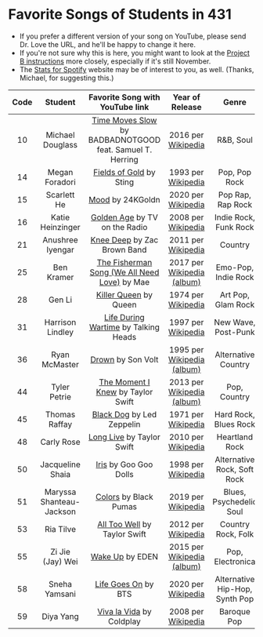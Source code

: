 # Favorite Songs of Students in 431

- If you prefer a different version of your song on YouTube, please send Dr. Love the URL, and he'll be happy to change it here.
- If you're not sure why this is here, you might want to look at the [Project B instructions](https://thomaselove.github.io/431-2021-projectB/) more closely, especially if it's still November.
- The [Stats for Spotify](https://www.statsforspotify.com/) website may be of interest to you, as well. (Thanks, Michael, for suggesting this.)

Code | Student | Favorite Song with YouTube link | Year of Release | Genre
:---: | :-------: | :---------------------------------------: | :-----: | :----:
10 | Michael Douglass | [Time Moves Slow](https://www.youtube.com/watch?v=UWIIPX_5rbM) by BADBADNOTGOOD feat. Samuel T. Herring | 2016 per [Wikipedia](https://en.wikipedia.org/wiki/Time_Moves_Slow) | R&B, Soul
14 | Megan Foradori | [Fields of Gold](https://www.youtube.com/watch?v=KLVq0IAzh1A) by Sting | 1993 per [Wikipedia](https://en.wikipedia.org/wiki/Fields_of_Gold) | Pop, Pop Rock
15 | Scarlett He | [Mood](https://www.youtube.com/watch?v=GrAchTdepsU) by 24KGoldn | 2020 per [Wikipedia](https://en.wikipedia.org/wiki/Mood_(song)) | Pop Rap, Rap Rock
16 | Katie Heinzinger | [Golden Age](https://www.youtube.com/watch?v=2wTHxUl9WdQ) by TV on the Radio | 2008 per [Wikipedia](https://en.wikipedia.org/wiki/Golden_Age_(song)) | Indie Rock, Funk Rock
21 | Anushree Iyengar | [Knee Deep](https://www.youtube.com/watch?v=9n5G0qFBsHM) by Zac Brown Band | 2011 per [Wikipedia](https://en.wikipedia.org/wiki/Knee_Deep) | Country
25 | Ben Kramer | [The Fisherman Song (We All Need Love)](https://www.youtube.com/watch?v=sZb_OWlTYps) by Mae | 2017 per [Wikipedia (album)](https://en.wikipedia.org/wiki/Morning_(EP)) | Emo-Pop, Indie Rock
28 | Gen Li | [Killer Queen](https://www.youtube.com/watch?v=2ZBtPf7FOoM) by Queen | 1974 per [Wikipedia](https://en.wikipedia.org/wiki/Killer_Queen) | Art Pop, Glam Rock
31 | Harrison Lindley | [Life During Wartime](https://www.youtube.com/watch?v=jLwZvg46jms) by Talking Heads | 1997 per [Wikipedia](https://en.wikipedia.org/wiki/Life_During_Wartime_(song)) | New Wave, Post-Punk
36 | Ryan McMaster | [Drown](https://www.youtube.com/watch?v=IpcB2xsXRv4) by Son Volt | 1995 per [Wikipedia (album)](https://en.wikipedia.org/wiki/Trace_(Son_Volt_album)) | Alternative Country
44 | Tyler Petrie | [The Moment I Knew](https://www.youtube.com/watch?v=LmXn6BU16e0) by Taylor Swift | 2013 per [Wikipedia (album)](https://en.wikipedia.org/wiki/Red_(Taylor_Swift_album)) | Pop, Country
45 | Thomas Raffay | [Black Dog](https://www.youtube.com/watch?v=6tlSx0jkuLM) by Led Zeppelin | 1971 per [Wikipedia](https://en.wikipedia.org/wiki/Black_Dog_(Led_Zeppelin_song)) | Hard Rock, Blues Rock
48 | Carly Rose | [Long Live](https://www.youtube.com/watch?v=TI4g93b_5_s) by Taylor Swift | 2010 per [Wikipedia](https://en.wikipedia.org/wiki/Long_Live_(Taylor_Swift_song)) | Heartland Rock
50 | Jacqueline Shaia | [Iris](https://www.youtube.com/watch?v=NdYWuo9OFAw) by Goo Goo Dolls | 1998 per [Wikipedia](https://en.wikipedia.org/wiki/Iris_(song)) | Alternative Rock, Soft Rock
51 | Maryssa Shanteau-Jackson | [Colors](https://www.youtube.com/watch?v=0G383538qzQ) by Black Pumas | 2019 per [Wikipedia](https://en.wikipedia.org/wiki/Colors_(Black_Pumas_song)) | Blues, Psychedelic Soul
53 | Ria Tilve | [All Too Well](https://www.youtube.com/watch?v=sRxrwjOtIag) by Taylor Swift | 2012 per [Wikipedia](https://en.wikipedia.org/wiki/All_Too_Well) | Country Rock, Folk
55 | Zi Jie (Jay) Wei | [Wake Up](https://www.youtube.com/watch?v=ABbJmDmA1Wc) by EDEN | 2015 per [Wikipedia (album)](https://en.wikipedia.org/wiki/End_Credits_(EP)) | Pop, Electronica
58 | Sneha Yamsani | [Life Goes On](https://www.youtube.com/watch?v=-5q5mZbe3V8) by BTS | 2020 per [Wikipedia](https://en.wikipedia.org/wiki/Life_Goes_On_(BTS_song)) | Alternative Hip-Hop, Synth Pop
59 | Diya Yang | [Viva la Vida](https://www.youtube.com/watch?v=dvgZkm1xWPE) by Coldplay | 2008 per [Wikipedia](https://en.wikipedia.org/wiki/Viva_la_Vida) | Baroque Pop


